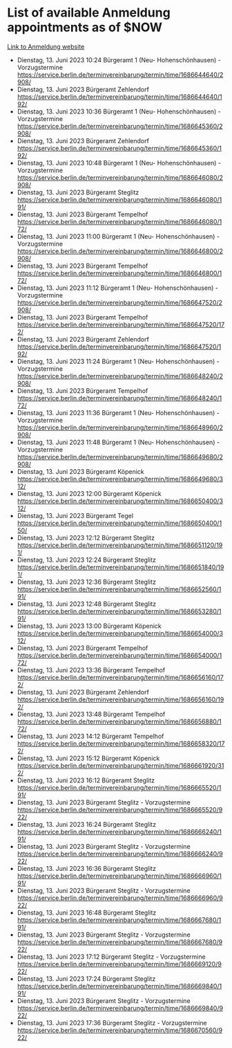 # List of available Anmeldung appointments as of $NOW
[Link to Anmeldung website](https://service.berlin.de/terminvereinbarung/termin/tag.php?termin=1&anliegen[]=120686&dienstleisterlist=122210,122217,327316,122219,327312,122227,327314,122231,327346,122243,327348,122254,122252,329742,122260,329745,122262,329748,122271,327278,122273,327274,122277,327276,330436,122280,327294,122282,327290,122284,327292,122291,327270,122285,327266,122286,327264,122296,327268,150230,329760,122297,327286,122294,327284,122312,329763,122314,329775,122304,327330,122311,327334,122309,327332,317869,122281,327352,122279,329772,122283,122276,327324,122274,327326,122267,329766,122246,327318,122251,327320,122257,327322,122208,327298,122226,327300&herkunft=http%3A%2F%2Fservice.berlin.de%2Fdienstleistung%2F120686%2F)
- Dienstag, 13. Juni 2023 10:24 Bürgeramt 1 (Neu- Hohenschönhausen) - Vorzugstermine https://service.berlin.de/terminvereinbarung/termin/time/1686644640/2908/
- Dienstag, 13. Juni 2023  Bürgeramt Zehlendorf https://service.berlin.de/terminvereinbarung/termin/time/1686644640/192/
- Dienstag, 13. Juni 2023 10:36 Bürgeramt 1 (Neu- Hohenschönhausen) - Vorzugstermine https://service.berlin.de/terminvereinbarung/termin/time/1686645360/2908/
- Dienstag, 13. Juni 2023  Bürgeramt Zehlendorf https://service.berlin.de/terminvereinbarung/termin/time/1686645360/192/
- Dienstag, 13. Juni 2023 10:48 Bürgeramt 1 (Neu- Hohenschönhausen) - Vorzugstermine https://service.berlin.de/terminvereinbarung/termin/time/1686646080/2908/
- Dienstag, 13. Juni 2023  Bürgeramt Steglitz https://service.berlin.de/terminvereinbarung/termin/time/1686646080/191/
- Dienstag, 13. Juni 2023  Bürgeramt Tempelhof https://service.berlin.de/terminvereinbarung/termin/time/1686646080/172/
- Dienstag, 13. Juni 2023 11:00 Bürgeramt 1 (Neu- Hohenschönhausen) - Vorzugstermine https://service.berlin.de/terminvereinbarung/termin/time/1686646800/2908/
- Dienstag, 13. Juni 2023  Bürgeramt Tempelhof https://service.berlin.de/terminvereinbarung/termin/time/1686646800/172/
- Dienstag, 13. Juni 2023 11:12 Bürgeramt 1 (Neu- Hohenschönhausen) - Vorzugstermine https://service.berlin.de/terminvereinbarung/termin/time/1686647520/2908/
- Dienstag, 13. Juni 2023  Bürgeramt Tempelhof https://service.berlin.de/terminvereinbarung/termin/time/1686647520/172/
- Dienstag, 13. Juni 2023  Bürgeramt Zehlendorf https://service.berlin.de/terminvereinbarung/termin/time/1686647520/192/
- Dienstag, 13. Juni 2023 11:24 Bürgeramt 1 (Neu- Hohenschönhausen) - Vorzugstermine https://service.berlin.de/terminvereinbarung/termin/time/1686648240/2908/
- Dienstag, 13. Juni 2023  Bürgeramt Tempelhof https://service.berlin.de/terminvereinbarung/termin/time/1686648240/172/
- Dienstag, 13. Juni 2023 11:36 Bürgeramt 1 (Neu- Hohenschönhausen) - Vorzugstermine https://service.berlin.de/terminvereinbarung/termin/time/1686648960/2908/
- Dienstag, 13. Juni 2023 11:48 Bürgeramt 1 (Neu- Hohenschönhausen) - Vorzugstermine https://service.berlin.de/terminvereinbarung/termin/time/1686649680/2908/
- Dienstag, 13. Juni 2023  Bürgeramt Köpenick https://service.berlin.de/terminvereinbarung/termin/time/1686649680/312/
- Dienstag, 13. Juni 2023 12:00 Bürgeramt Köpenick https://service.berlin.de/terminvereinbarung/termin/time/1686650400/312/
- Dienstag, 13. Juni 2023  Bürgeramt Tegel https://service.berlin.de/terminvereinbarung/termin/time/1686650400/150/
- Dienstag, 13. Juni 2023 12:12 Bürgeramt Steglitz https://service.berlin.de/terminvereinbarung/termin/time/1686651120/191/
- Dienstag, 13. Juni 2023 12:24 Bürgeramt Steglitz https://service.berlin.de/terminvereinbarung/termin/time/1686651840/191/
- Dienstag, 13. Juni 2023 12:36 Bürgeramt Steglitz https://service.berlin.de/terminvereinbarung/termin/time/1686652560/191/
- Dienstag, 13. Juni 2023 12:48 Bürgeramt Steglitz https://service.berlin.de/terminvereinbarung/termin/time/1686653280/191/
- Dienstag, 13. Juni 2023 13:00 Bürgeramt Köpenick https://service.berlin.de/terminvereinbarung/termin/time/1686654000/312/
- Dienstag, 13. Juni 2023  Bürgeramt Tempelhof https://service.berlin.de/terminvereinbarung/termin/time/1686654000/172/
- Dienstag, 13. Juni 2023 13:36 Bürgeramt Tempelhof https://service.berlin.de/terminvereinbarung/termin/time/1686656160/172/
- Dienstag, 13. Juni 2023  Bürgeramt Zehlendorf https://service.berlin.de/terminvereinbarung/termin/time/1686656160/192/
- Dienstag, 13. Juni 2023 13:48 Bürgeramt Tempelhof https://service.berlin.de/terminvereinbarung/termin/time/1686656880/172/
- Dienstag, 13. Juni 2023 14:12 Bürgeramt Tempelhof https://service.berlin.de/terminvereinbarung/termin/time/1686658320/172/
- Dienstag, 13. Juni 2023 15:12 Bürgeramt Köpenick https://service.berlin.de/terminvereinbarung/termin/time/1686661920/312/
- Dienstag, 13. Juni 2023 16:12 Bürgeramt Steglitz https://service.berlin.de/terminvereinbarung/termin/time/1686665520/191/
- Dienstag, 13. Juni 2023  Bürgeramt Steglitz - Vorzugstermine https://service.berlin.de/terminvereinbarung/termin/time/1686665520/922/
- Dienstag, 13. Juni 2023 16:24 Bürgeramt Steglitz https://service.berlin.de/terminvereinbarung/termin/time/1686666240/191/
- Dienstag, 13. Juni 2023  Bürgeramt Steglitz - Vorzugstermine https://service.berlin.de/terminvereinbarung/termin/time/1686666240/922/
- Dienstag, 13. Juni 2023 16:36 Bürgeramt Steglitz https://service.berlin.de/terminvereinbarung/termin/time/1686666960/191/
- Dienstag, 13. Juni 2023  Bürgeramt Steglitz - Vorzugstermine https://service.berlin.de/terminvereinbarung/termin/time/1686666960/922/
- Dienstag, 13. Juni 2023 16:48 Bürgeramt Steglitz https://service.berlin.de/terminvereinbarung/termin/time/1686667680/191/
- Dienstag, 13. Juni 2023  Bürgeramt Steglitz - Vorzugstermine https://service.berlin.de/terminvereinbarung/termin/time/1686667680/922/
- Dienstag, 13. Juni 2023 17:12 Bürgeramt Steglitz - Vorzugstermine https://service.berlin.de/terminvereinbarung/termin/time/1686669120/922/
- Dienstag, 13. Juni 2023 17:24 Bürgeramt Steglitz https://service.berlin.de/terminvereinbarung/termin/time/1686669840/191/
- Dienstag, 13. Juni 2023  Bürgeramt Steglitz - Vorzugstermine https://service.berlin.de/terminvereinbarung/termin/time/1686669840/922/
- Dienstag, 13. Juni 2023 17:36 Bürgeramt Steglitz - Vorzugstermine https://service.berlin.de/terminvereinbarung/termin/time/1686670560/922/
